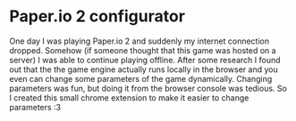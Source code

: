 # Paper.io 2 configurator

One day I was playing Paper.io 2 and suddenly my internet connection dropped.
Somehow (if someone thought that this game was hosted on a server) I was able
to continue playing offline. After some research I found out that the the game
engine actually runs locally in the browser and you even can change some
parameters of the game dynamically. Changing parameters was fun, but doing it
from the browser console was tedious. So I created this small chrome extension
to make it easier to change parameters :3
